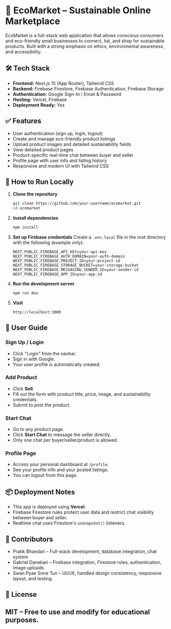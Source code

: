 # 🌿 EcoMarket – Sustainable Online Marketplace

EcoMarket is a full-stack web application that allows conscious consumers and eco-friendly small businesses to connect, list, and shop for sustainable products. Built with a strong emphasis on ethics, environmental awareness, and accessibility.


## 🛠️ Tech Stack

- **Frontend:** Next.js 15 (App Router), Tailwind CSS
- **Backend:** Firebase Firestore, Firebase Authentication, Firebase Storage
- **Authentication:** Google Sign-In / Email & Password
- **Hosting:** Vercel, Firebase
- **Deployment Ready:** Yes


## ✅ Features

- User authentication (sign up, login, logout)
- Create and manage eco-friendly product listings
- Upload product images and detailed sustainability fields
- View detailed product pages
- Product-specific real-time chat between buyer and seller
- Profile page with user info and listing history
- Responsive and modern UI with Tailwind CSS

## 🚀 How to Run Locally

1. **Clone the repository**
   ```bash
   git clone https://github.com/your-username/ecomarket.git
   cd ecomarket
	 ```

2. **Install dependencies**

   ```bash
   npm install
   ```

3. **Set up Firebase credentials**
   Create a `.env.local` file in the root directory with the following (example only):

   ```
   NEXT_PUBLIC_FIREBASE_API_KEY=your-api-key
   NEXT_PUBLIC_FIREBASE_AUTH_DOMAIN=your-auth-domain
   NEXT_PUBLIC_FIREBASE_PROJECT_ID=your-project-id
   NEXT_PUBLIC_FIREBASE_STORAGE_BUCKET=your-storage-bucket
   NEXT_PUBLIC_FIREBASE_MESSAGING_SENDER_ID=your-sender-id
   NEXT_PUBLIC_FIREBASE_APP_ID=your-app-id
   ```

4. **Run the development server**

   ```bash
   npm run dev
   ```

5. **Visit**

   ```
   http://localhost:3000
   ```


## 👤 User Guide

### Sign Up / Login

* Click "Login" from the navbar.
* Sign in with Google.
* Your user profile is automatically created.

### Add Product

* Click **Sell**.
* Fill out the form with product title, price, image, and sustainability credentials.
* Submit to post the product.

### Start Chat

* Go to any product page.
* Click **Start Chat** to message the seller directly.
* Only one chat per buyer/seller/product is allowed.

### Profile Page

* Access your personal dashboard at `/profile`.
* See your profile info and your posted listings.
* You can logout from this page.


## 📦 Deployment Notes

* This app is deployed using **Vercel**.
* Firebase Firestore rules protect user data and restrict chat visibility between buyer and seller.
* Realtime chat uses Firestore's `onSnapshot()` listeners.


## 🤝 Contributors

* Pratik Bhandari – Full-stack development, database integration, chat system
* Gabriel Danekari – Firebase integration, Firestore rules, authentication, image uploads
* Swan Pyae Sone Tun – UI/UX, handled design consistency, responsive layout, and testing.


## 📄 License

MIT – Free to use and modify for educational purposes.
---

